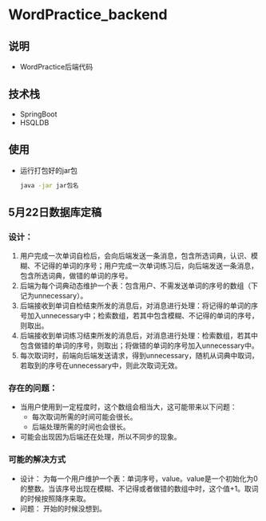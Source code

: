 # WordPractice_backend

## 说明
- WordPractice后端代码

## 技术栈
- SpringBoot
- HSQLDB

## 使用
- 运行打包好的jar包
  ```bash
  java -jar jar包名
  ```
  
## 5月22日数据库定稿
### 设计：
1. 用户完成一次单词自检后，会向后端发送一条消息，包含所选词典，认识、模糊、不记得的单词的序号；用户完成一次单词练习后，向后端发送一条消息，包含所选词典，做错的单词的序号。
2. 后端为每个词典动态维护一个表：包含用户、不需发送单词的序号的数组（下记为unnecessary）。
3. 后端接收到单词自检结束所发的消息后，对消息进行处理：将记得的单词的序号加入unnecessary中；检索数组，若其中包含模糊、不记得的单词的序号，则取出。
4. 后端接收到单词练习结束所发的消息后，对消息进行处理：检索数组，若其中包含做错的单词的序号，则取出；将做错的单词的序号加入unnecessary中。
5. 每次取词时，前端向后端发送请求，得到unnecessary，随机从词典中取词，若取到的序号在unnecessary中，则此次取词无效。
### 存在的问题：
- 当用户使用到一定程度时，这个数组会相当大，这可能带来以下问题：
  - 每次取词所需的时间可能会很长。
  - 后端处理所需的时间也会很长。
- 可能会出现因为后端还在处理，所以不同步的现象。
### 可能的解决方式
- 设计： 为每一个用户维护一个表：单词序号，value。value是一个初始化为0的整数。当该序号出现在模糊、不记得或者做错的数组中时，这个值+1。取词的时候按照降序来取。
- 问题： 开始的时候没想到。
